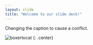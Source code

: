 ```yaml
---
layout: slide
title: "Welcome to our slide deck!"
---
```


Changing the caption to cause a conflict.

![boxertocat](https://octodex.github.com/images/boxertocat_octodex.jpg)
{: .center}
